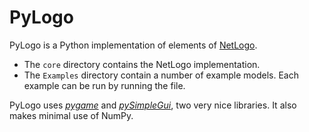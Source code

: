 # PyLogo

PyLogo is a Python implementation of elements of [NetLogo](https://ccl.northwestern.edu/netlogo/).

* The `core` directory contains the NetLogo implementation.
* The `Examples` directory contain a number of example models. Each example can be run by running the file.

PyLogo uses [_pygame_](https://www.pygame.org/docs/) and [_pySimpleGui_](https://pysimplegui.readthedocs.io/en/latest/), two very nice libraries. It also makes minimal use of NumPy.
